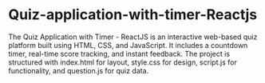 # Quiz-application-with-timer-Reactjs
The Quiz Application with Timer - ReactJS is an interactive web-based quiz platform built using HTML, CSS, and JavaScript. It includes a countdown timer, real-time score tracking, and instant feedback. The project is structured with index.html for layout, style.css for design, script.js for functionality, and question.js for quiz data.
